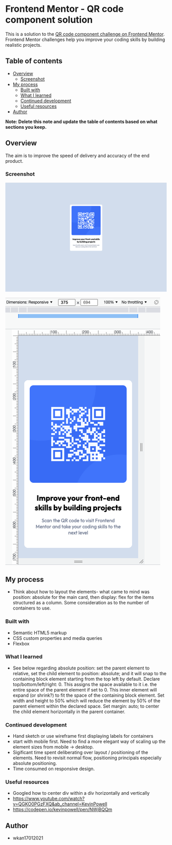 # Frontend Mentor - QR code component solution

This is a solution to the [QR code component challenge on Frontend Mentor](https://www.frontendmentor.io/challenges/qr-code-component-iux_sIO_H). Frontend Mentor challenges help you improve your coding skills by building realistic projects.

## Table of contents

- [Overview](#overview)
  - [Screenshot](#screenshot)
- [My process](#my-process)
  - [Built with](#built-with)
  - [What I learned](#what-i-learned)
  - [Continued development](#continued-development)
  - [Useful resources](#useful-resources)
- [Author](#author)

**Note: Delete this note and update the table of contents based on what sections you keep.**

## Overview

The aim is to improve the speed of delivery and accuracy of the end product.

### Screenshot

![](./design/screenshot_desktop.png)

![](./design/screenshot_mobile.png)

## My process

- Think about how to layout the elements- what came to mind was position: absolute for the main card, then display: flex for the items structured as a column. Some consideration as to the number of containers to use.

### Built with

- Semantic HTML5 markup
- CSS custom properties and media queries
- Flexbox

### What I learned

- See below regarding absolute position: set the parent element to relative, set the child element to position: absolute; and it will snap to the containing block element starting from the top left by default. Declare top/bottom/left/right: 0. This assigns the space available to it i.e. the entire space of the parent element if set to 0. This inner element will expand (or shrink?) to fit the space of the containing block element. Set width and height to 50% which will reduce the element by 50% of the parent element within the declared space. Set margin: auto; to center the child element horizontally in the parent container. 


### Continued development

- Hand sketch or use wireframe first displaying labels for containers
- start with mobile first. Need to find a more elegant way of scaling up the element sizes from mobile -> desktop.
- Sigificant time spent deliberating over layout / positioning of the elements. Need to revisit normal flow, positioning principals especially absolute positioning.
- Time consumed on responsive design.

### Useful resources

- Googled how to center div within a div horizontally and vertically
- https://www.youtube.com/watch?v=QGKO0PGzFXQ&ab_channel=KevinPowell
- https://codepen.io/kevinpowell/pen/NWjBQQm

## Author

- wkan17012021
